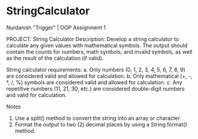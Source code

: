 # StringCalculator
Nurdanish "Trigger" | OOP Assignment 1

PROJECT: String Calculator
Description: Develop a string calculator to calculate any given values with mathematical
symbols. The output should contain the counts for numbers, math symbols, and invalid symbols, as well as the result of the calculation (if valid).

String calculator requirements:
a. Only numbers (0, 1, 2, 3, 4, 5, 6, 7, 8, 9) are considered valid and allowed
for calculation.
b. Only mathematical (+, -, *, /, %) symbols are considered valid and allowed
for calculation.
c. Any repetitive numbers (11, 21, 30, etc.) are considered double-digit
numbers and valid for calculation.

Notes
1. Use a split() method to convert the string into an array or character.
2. Format the output to two (2) decimal places by using a String.format() method.
